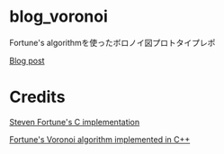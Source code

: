# blog_voronoi
Fortune's algorithmを使ったボロノイ図プロトタイプレポ

[Blog post](https://liliilli.github.io/posts/220223_voronoi_sweepline/)

# Credits

[Steven Fortune's C implementation](https://9p.io/who/sjf/voronoi.tar)

[Fortune's Voronoi algorithm implemented in C++](https://web.archive.org/web/20131207065132/http://www.skynet.ie/~sos/mapviewer/voronoi.php)
